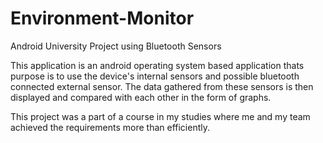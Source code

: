 # Environment-Monitor
Android University Project using Bluetooth Sensors


This application is an android operating system based application thats purpose is to use the device's internal sensors and possible
bluetooth connected external sensor. 
The data gathered from these sensors is then displayed and compared with each other in the form of graphs.

This project was a part of a course in my studies where me and my team achieved the requirements more than efficiently.

